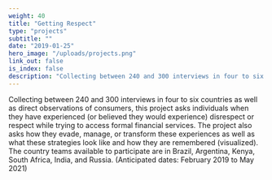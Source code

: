 ```yaml
---
weight: 40
title: "Getting Respect"
type: "projects"
subtitle: ""
date: "2019-01-25"
hero_image: "/uploads/projects.png"
link_out: false
is_index: false
description: "Collecting between 240 and 300 interviews in four to six countries as well as direct observations of consumers, this project asks individuals when they have experienced (or believed they would experience) disrespect or respect while trying to access formal financial services. The project also asks how they evade, manage, or transform these experiences as well as what these strategies look like and how they are remembered (visualized). The country teams available to participate are in Brazil, Argentina, Kenya, South Africa, India, and Russia. (Anticipated dates: February 2019 to May 2021)"
---
```


Collecting between 240 and 300 interviews in four to six countries as well as direct observations of consumers, this project asks individuals when they have experienced (or believed they would experience) disrespect or respect while trying to access formal financial services. The project also asks how they evade, manage, or transform these experiences as well as what these strategies look like and how they are remembered (visualized). The country teams available to participate are in Brazil, Argentina, Kenya, South Africa, India, and Russia. (Anticipated dates: February 2019 to May 2021)
